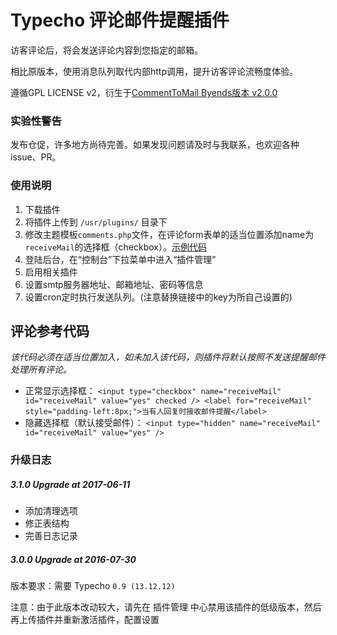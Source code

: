 Typecho 评论邮件提醒插件
=============
访客评论后，将会发送评论内容到您指定的邮箱。

相比原版本，使用消息队列取代内部http调用，提升访客评论流畅度体验。

遵循GPL LICENSE v2，衍生于[CommentToMail Byends版本 v2.0.0](http://typecho.byends.com/post/CommentToMail-v2-0-0.html)

### 实验性警告
发布仓促，许多地方尚待完善。如果发现问题请及时与我联系，也欢迎各种issue、PR。

### 使用说明
1. 下载插件
2. 将插件上传到 `/usr/plugins/` 目录下
3. 修改主题模板`comments.php`文件，在评论form表单的适当位置添加name为`receiveMail`的选择框（checkbox）。[示例代码](#评论参考代码)
4. 登陆后台，在“控制台”下拉菜单中进入“插件管理”
5. 启用相关插件
6. 设置smtp服务器地址、邮箱地址、密码等信息
7. 设置cron定时执行发送队列。(注意替换链接中的key为所自己设置的)

## 评论参考代码
*该代码必须在适当位置加入，如未加入该代码，则插件将默认按照不发送提醒邮件处理所有评论。*
+ 正常显示选择框： `<input type="checkbox" name="receiveMail" id="receiveMail" value="yes" checked /> <label for="receiveMail" style="padding-left:8px;">当有人回复时接收邮件提醒</label>` 
+ 隐藏选择框（默认接受邮件）： `<input type="hidden" name="receiveMail" id="receiveMail" value="yes" />` 

### 升级日志

##### 3.1.0 Upgrade at 2017-06-11
+ 添加清理选项
+ 修正表结构
+ 完善日志记录

##### 3.0.0 Upgrade at 2016-07-30

版本要求：需要 Typecho `0.9 (13.12.12)`

注意：由于此版本改动较大，请先在 插件管理 中心禁用该插件的低级版本，然后再上传插件并重新激活插件，配置设置
